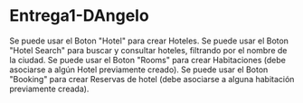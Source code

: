 # Entrega1-DAngelo
Se puede usar el Boton "Hotel" para crear Hoteles.
Se puede usar el Boton "Hotel Search" para buscar y consultar hoteles, filtrando por el nombre de la ciudad.
Se puede usar el Boton "Rooms" para crear Habitaciones (debe asociarse a algún Hotel previamente creado).
Se puede usar el Boton "Booking" para crear Reservas de hotel (debe asociarse a alguna habitación previamente creada).
